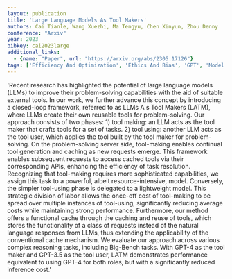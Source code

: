 ```yaml
---
layout: publication
title: 'Large Language Models As Tool Makers'
authors: Cai Tianle, Wang Xuezhi, Ma Tengyu, Chen Xinyun, Zhou Denny
conference: "Arxiv"
year: 2023
bibkey: cai2023large
additional_links:
  - {name: "Paper", url: "https://arxiv.org/abs/2305.17126"}
tags: ['Efficiency And Optimization', 'Ethics And Bias', 'GPT', 'Model Architecture', 'RAG', 'Tools']
---
```

'Recent research has highlighted the potential of large language models (LLMs) to improve their problem-solving capabilities with the aid of suitable external tools. In our work, we further advance this concept by introducing a closed-loop framework, referred to as LLMs A s Tool Makers (LATM), where LLMs create their own reusable tools for problem-solving. Our approach consists of two phases: 1) tool making: an LLM acts as the tool maker that crafts tools for a set of tasks. 2) tool using: another LLM acts as the tool user, which applies the tool built by the tool maker for problem-solving. On the problem-solving server side, tool-making enables continual tool generation and caching as new requests emerge. This framework enables subsequent requests to access cached tools via their corresponding APIs, enhancing the efficiency of task resolution. Recognizing that tool-making requires more sophisticated capabilities, we assign this task to a powerful, albeit resource-intensive, model. Conversely, the simpler tool-using phase is delegated to a lightweight model. This strategic division of labor allows the once-off cost of tool-making to be spread over multiple instances of tool-using, significantly reducing average costs while maintaining strong performance. Furthermore, our method offers a functional cache through the caching and reuse of tools, which stores the functionality of a class of requests instead of the natural language responses from LLMs, thus extending the applicability of the conventional cache mechanism. We evaluate our approach across various complex reasoning tasks, including Big-Bench tasks. With GPT-4 as the tool maker and GPT-3.5 as the tool user, LATM demonstrates performance equivalent to using GPT-4 for both roles, but with a significantly reduced inference cost.'
